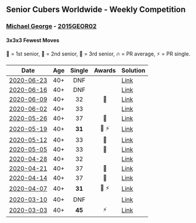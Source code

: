 <style>table {white-space: nowrap;}</style>

## Senior Cubers Worldwide - Weekly Competition
### [Michael George](../michael_george.md) - [2015GEOR02](https://www.worldcubeassociation.org/persons/2015GEOR02?event=333fm)
#### 3x3x3 Fewest Moves

🥇 = 1st senior, 🥈 = 2nd senior, 🥉 = 3rd senior, 🔥 = PR average, ⚡ = PR single.

| Date | Age | Single | Awards | Solution |
| :--: | :--: | :--: | :--: | :-- |
| [2020-06-23](../../results/333fm/2020-06-23.md) | 40+ | DNF |  | [Link](https://www.facebook.com/events/284763775909443/permalink/288609682191519/) |
| [2020-06-16](../../results/333fm/2020-06-16.md) | 40+ | DNF |  | [Link](https://www.facebook.com/events/753945178677521/permalink/758256418246397/) |
| [2020-06-09](../../results/333fm/2020-06-09.md) | 40+ | 32 | 🥈 | [Link](https://www.facebook.com/events/855783411578420/permalink/860178947805533/) |
| [2020-06-02](../../results/333fm/2020-06-02.md) | 40+ | 33 |  | [Link](https://www.facebook.com/events/3920457157996941/permalink/3930760370299953/) |
| [2020-05-26](../../results/333fm/2020-05-26.md) | 40+ | 37 | 🥉 | [Link](https://www.facebook.com/events/2622968941252005/permalink/2626255534256679/) |
| [2020-05-19](../../results/333fm/2020-05-19.md) | 40+ | **31** | 🥇 ⚡ | [Link](https://www.facebook.com/events/568280284126471/permalink/569029154051584/) |
| [2020-05-12](../../results/333fm/2020-05-12.md) | 40+ | 33 | 🥈 | [Link](https://www.facebook.com/events/2563130363933815/permalink/2564203937159791/) |
| [2020-05-05](../../results/333fm/2020-05-05.md) | 40+ | 33 | 🥉 | [Link](https://www.facebook.com/events/271150663928664/permalink/274211690289228/) |
| [2020-04-28](../../results/333fm/2020-04-28.md) | 40+ | 32 |  | [Link](https://www.facebook.com/events/339284923718995/permalink/340759803571507/) |
| [2020-04-21](../../results/333fm/2020-04-21.md) | 40+ | 37 | 🥉 | [Link](https://www.facebook.com/events/573932290186676/permalink/575408763372362/) |
| [2020-04-14](../../results/333fm/2020-04-14.md) | 40+ | 37 | 🥈 | [Link](https://www.facebook.com/events/1537311246473343/permalink/1540438096160658/) |
| [2020-04-07](../../results/333fm/2020-04-07.md) | 40+ | **31** | 🥈 ⚡ | [Link](https://www.facebook.com/events/253518435802861/permalink/254710715683633/) |
| [2020-03-10](../../results/333fm/2020-03-10.md) | 40+ | DNF |  | [Link](https://www.facebook.com/events/640532176759268/permalink/641755886636897/) |
| [2020-03-03](../../results/333fm/2020-03-03.md) | 40+ | **45** | ⚡ | [Link](https://www.facebook.com/events/235909040903027/permalink/237153424111922/) |


<!-- Global site tag (gtag.js) - Google Analytics -->
<script async src="https://www.googletagmanager.com/gtag/js?id=UA-86348435-3"></script>
<script>window.dataLayer = window.dataLayer || []; function gtag() {dataLayer.push(arguments);} gtag('js', new Date()); gtag('config', 'UA-86348435-3');</script>
